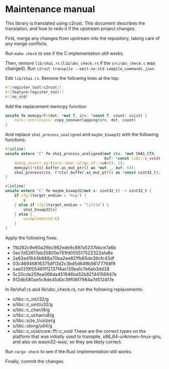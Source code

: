 # Maintenance manual

This library is translated using c2rust.  This document describes the
translation, and how to redo it if the upstream project changes.

First, merge any changes from upstream into the repository, taking
care of any merge conflicts.

Run `make check` to see if the C implementation still works.

Then, remove `lib/sha1.rs` (`lib/ubc_check.rs` if the
`src/ubc_check.c` was changed).  Run `c2rust transpile --emit-no-std
compile_commands.json`.

Edit `lib/sha1.rs`.  Remove the following lines at the top:

```rust
#![register_tool(c2rust)]
#![feature(register_tool)]
#![no_std]
```

Add the replacement memcpy function
```rust
unsafe fn memcpy<T>(dst: *mut T, src: *const T, count: usize) {
    core::intrinsics::copy_nonoverlapping(src, dst, count)
}
```
And replace `sha1_process_unaligned` and `maybe_bswap32` with the
following functions:

```rust
#[inline]
unsafe extern "C" fn sha1_process_unaligned(mut ctx: *mut SHA1_CTX,
                                            buf: *const libc::c_void) {
    debug_assert_eq!(core::mem::align_of::<u8>(), 1);
    memcpy((*ctx).buffer.as_mut_ptr() as *mut _, buf, 64);
    sha1_process(ctx, (*ctx).buffer.as_mut_ptr() as *const uint32_t);
}
```

```rust
#[inline]
unsafe extern "C" fn maybe_bswap32(mut x: uint32_t) -> uint32_t {
    if cfg!(target_endian = "big") {
        x
    } else if cfg!(target_endian = "little") {
        sha1_bswap32(x)
    } else {
        unimplemented!()
    }
}
```

Apply the following fixes:

  - 11b262c9e60a29bc982ede9c897a5237bbce7a6b
  - 0ec7d52617eb35800e761fd055517522322afa8e
  - 2a62ed1644b688a70ba2ee821fb65de39cfc43df
  - 03c46946816375df13d2c3bd5d649b56177768f9
  - caa5319f05481f12137f4ac128ea1c7e6eb3dd28
  - 5c20cda259ea066da451946ba52b82144156847e
  - 912db580ae5c8de45d0c39f06f7984a7d5124f7e

In lib/sha1.rs and lib/ubc_check.rs, run the following replacements:
  - s/libc::c_int/i32/g
  - s/libc::c_uint/u32/g
  - s/libc::c_char/i8/g
  - s/libc::c_uchar/u8/g
  - s/libc::size_t/usize/g
  - s/libc::ulong/u64/g
  - s/libc::c_void/core::ffi::c_void
These are the correct types on the platform that was initially used to transpile,
x86_64-unknown-linux-gnu, and also on wasm32-wasi, so they are likely correct.

Run `cargo check` to see if the Rust implementation still works.

Finally, commit the changes.
